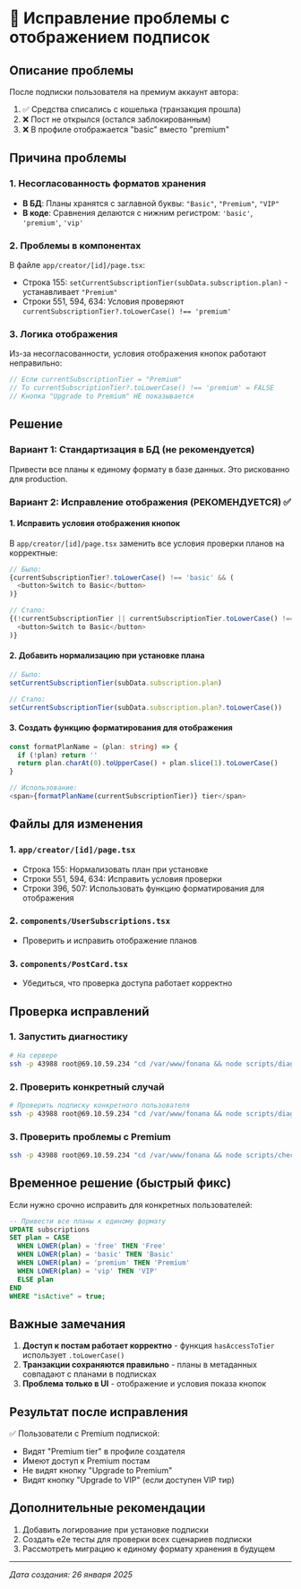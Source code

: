 # 🐛 Исправление проблемы с отображением подписок

## Описание проблемы

После подписки пользователя на премиум аккаунт автора:
1. ✅ Средства списались с кошелька (транзакция прошла)
2. ❌ Пост не открылся (остался заблокированным)
3. ❌ В профиле отображается "basic" вместо "premium"

## Причина проблемы

### 1. Несогласованность форматов хранения
- **В БД**: Планы хранятся с заглавной буквы: `"Basic"`, `"Premium"`, `"VIP"`
- **В коде**: Сравнения делаются с нижним регистром: `'basic'`, `'premium'`, `'vip'`

### 2. Проблемы в компонентах
В файле `app/creator/[id]/page.tsx`:
- Строка 155: `setCurrentSubscriptionTier(subData.subscription.plan)` - устанавливает `"Premium"`
- Строки 551, 594, 634: Условия проверяют `currentSubscriptionTier?.toLowerCase() !== 'premium'`

### 3. Логика отображения
Из-за несогласованности, условия отображения кнопок работают неправильно:
```typescript
// Если currentSubscriptionTier = "Premium"
// То currentSubscriptionTier?.toLowerCase() !== 'premium' = FALSE
// Кнопка "Upgrade to Premium" НЕ показывается
```

## Решение

### Вариант 1: Стандартизация в БД (не рекомендуется)
Привести все планы к единому формату в базе данных. Это рискованно для production.

### Вариант 2: Исправление отображения (РЕКОМЕНДУЕТСЯ) ✅

#### 1. Исправить условия отображения кнопок
В `app/creator/[id]/page.tsx` заменить все условия проверки планов на корректные:

```typescript
// Было:
{currentSubscriptionTier?.toLowerCase() !== 'basic' && (
  <button>Switch to Basic</button>
)}

// Стало:
{(!currentSubscriptionTier || currentSubscriptionTier.toLowerCase() !== 'basic') && (
  <button>Switch to Basic</button>
)}
```

#### 2. Добавить нормализацию при установке плана
```typescript
// Было:
setCurrentSubscriptionTier(subData.subscription.plan)

// Стало:
setCurrentSubscriptionTier(subData.subscription.plan?.toLowerCase())
```

#### 3. Создать функцию форматирования для отображения
```typescript
const formatPlanName = (plan: string) => {
  if (!plan) return ''
  return plan.charAt(0).toUpperCase() + plan.slice(1).toLowerCase()
}

// Использование:
<span>{formatPlanName(currentSubscriptionTier)} tier</span>
```

## Файлы для изменения

### 1. `app/creator/[id]/page.tsx`
- Строка 155: Нормализовать план при установке
- Строки 551, 594, 634: Исправить условия проверки
- Строки 396, 507: Использовать функцию форматирования для отображения

### 2. `components/UserSubscriptions.tsx`
- Проверить и исправить отображение планов

### 3. `components/PostCard.tsx`
- Убедиться, что проверка доступа работает корректно

## Проверка исправлений

### 1. Запустить диагностику
```bash
# На сервере
ssh -p 43988 root@69.10.59.234 "cd /var/www/fonana && node scripts/diagnose-subscription-display-issue.js"
```

### 2. Проверить конкретный случай
```bash
# Проверить подписку конкретного пользователя
ssh -p 43988 root@69.10.59.234 "cd /var/www/fonana && node scripts/diagnose-subscription-display-issue.js username creatorname"
```

### 3. Проверить проблемы с Premium
```bash
ssh -p 43988 root@69.10.59.234 "cd /var/www/fonana && node scripts/check-premium-subscription-issues.js"
```

## Временное решение (быстрый фикс)

Если нужно срочно исправить для конкретных пользователей:

```sql
-- Привести все планы к единому формату
UPDATE subscriptions 
SET plan = CASE 
  WHEN LOWER(plan) = 'free' THEN 'Free'
  WHEN LOWER(plan) = 'basic' THEN 'Basic'
  WHEN LOWER(plan) = 'premium' THEN 'Premium'
  WHEN LOWER(plan) = 'vip' THEN 'VIP'
  ELSE plan
END
WHERE "isActive" = true;
```

## Важные замечания

1. **Доступ к постам работает корректно** - функция `hasAccessToTier` использует `.toLowerCase()`
2. **Транзакции сохраняются правильно** - планы в метаданных совпадают с планами в подписках
3. **Проблема только в UI** - отображение и условия показа кнопок

## Результат после исправления

✅ Пользователи с Premium подпиской:
- Видят "Premium tier" в профиле создателя
- Имеют доступ к Premium постам
- Не видят кнопку "Upgrade to Premium"
- Видят кнопку "Upgrade to VIP" (если доступен VIP тир)

## Дополнительные рекомендации

1. Добавить логирование при установке подписки
2. Создать e2e тесты для проверки всех сценариев подписки
3. Рассмотреть миграцию к единому формату хранения в будущем

---
*Дата создания: 26 января 2025* 